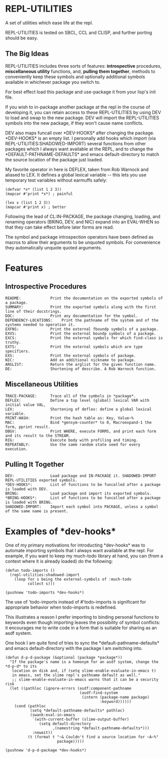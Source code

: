 REPL-UTILITIES 
==============

A set of utilities which ease life at the repl. 

REPL-UTILITIES is tested on SBCL, CCL and CLISP, and further porting should be
easy.

The Big Ideas
-------------

REPL-UTILITIES includes three sorts of features: __introspective__ procedures,
__miscellaneous utility__ functions, and, __pulling them together__, methods to
conveniently keep these symbols and optionally additional symbols available
in whichever package you switch to. 

For best effect load this package and use-package it from your lisp's init file.

If you wish to in-package another package at the repl in the course of
developing it, you can retain access to these REPL-UTILITIES by using DEV
to load and swap to the new package. DEV will import the REPL-UTILITIES
symbols into the new package, if they won't cause name conflicts. 

DEV also maps funcall over \*DEV-HOOKS\* after changing the package. \*DEV-HOOKS\*
is an empty list. I personally add hooks which import (via
REPL-UTILITIES:SHADOWED-IMPORT) several functions from other packages which
I always want available at the REPL, and to change the
\*DEFAULT-PATHNAME-DEFAULTS\* and emacs default-directory to match the source
location of the package just loaded.

My favorite operator in here is DEFLEX, taken from Rob Warnock and aliased
to LEX. It defines a global lexical variable -- this lets you use temporary
test variables without earmuffs safely:

    (defvar *x* (list 1 2 3)) 
    (mapcar #'print *x*) ; painful

    (lex x (list 1 2 3)) 
    (mapcar #'print x) ; better

Following the lead of CL:IN-PACKAGE, the package changing, loading,
and renaming operators (BRING, DEV, and NIC) expand into an EVAL-WHEN so
that they can take effect before later forms are read.

The symbol and package introspection operators have been defined as macros
to allow their arguments to be unquoted symbols. For convenience they
automatically unquote quoted arguments.

Features
========

Introspective Procedures
------------------------

    README:             Print the documentation on the exported symbols of a package.
    SUMMARY:            Print the exported symbols along with the first line of their docstrings.
    DOC:                Print any documentation for the symbol.
    DEPENDENCY-LOCATIONS:    Print the pathname of the system and of the systems needed to operation it.
    EXFNS:              Print the external fboundp symbols of a package.
    EXVS:               Print the external boundp symbols of a package.
    EXCS:               Print the external symbols for which find-class is truthy.
    EXTS:               Print the external symbols which are type specifiers.
    EXS:                Print the external symbols of package.
    NIC:                Add an additional nickname to package.
    ARGLIST:            Return the arglist for the given function name.
    DE:                 Shortening of describe. A Rob Warnock function.

Miscellaneous Utilities
-----------------------

    TRACE-PACKAGE:      Trace all of the symbols in *package*. 
    DEFLEX:             Define a top level (global) lexical VAR with initial value VAL,
    LEX:                Shortening of deflex: define a global lexical variable.
    PRINT-HASH:         Print the hash table as: Key, Value~% 
    MAC:                Bind *gensym-counter* to 0, Macroexpand-1 the form, pprint result.
    DBGV:               Print WHERE, execute FORMS, and print each form and its result to the STREAM.
    RIG:                Execute body with profiling and timing.
    REPEATABLY:         Use the same random state seed for every execution.

Pulling It Together
-------------------

    DEV:                Load package and IN-PACKAGE it. SHADOWED-IMPORT REPL-UTILITIES exported symbols.
    *DEV-HOOKS*:        List of functions to be funcalled after a package is loaded with DEV.
    BRING:              Load package and import its exported symbols.
    *BRING-HOOKS*:      List of functions to be funcalled after a package is loaded with BRING.
    SHADOWED-IMPORT:    Import each symbol into PACKAGE, unless a symbol of the same name is present.

Examples of \*dev-hooks\*
=======================

One of my primary motivations for introducting \*dev-hooks\* was to
automate importing symbols that I always want available at the
repl. For example, if you want to keep my much-todo library at hand,
you can (from a context where it is already loaded) do the following:

    (defun todo-imports ()
      (repl-utilities:shadowed-import
        (loop for s being the external-symbols of :much-todo
              collect s)))

    (pushnew 'todo-imports *dev-hooks*)

The use of 'todo-imports instead of #'todo-imports is significant
for appropriate behavior when todo-imports is redefined.

This illustrates a reason I prefer importing to binding personal
functions to keywords even though importing leaves the possibility of
symbol conflicts: it encourages me to write code in a form that is
suitable for sharing as an asdf system.

One hook I am quite fond of tries to sync the
\*default-pathname-defaults\* and emacs default-directory with the
package I am switching into.

    (defun d-p-d-package (&optional (package *package*))
      "If the package's name is a homonym for an asdf system, change the *d-p-d* to its
       location on disk and, if (setq slime-enable-evaluate-in-emacs t)
       in emacs, set the slime repl's pathname default as well."
       ;; slime-enable-evaluate-in-emacs warns that it can be a security risk
      (let ((pathloc (ignore-errors (asdf:component-pathname
                                     (asdf:find-system
                                      (intern (package-name package)
                                              :keyword))))))
        (cond (pathloc
               (setq *default-pathname-defaults* pathloc)
               (swank:eval-in-emacs
                `(with-current-buffer (slime-output-buffer)
                   (setq default-directory
                         ,(namestring *default-pathname-defaults*)))
                :nowait))
              (t (format t "~& Couldn't find a source location for ~A~%"
                           package)))))

    (pushnew 'd-p-d-package *dev-hooks*)
